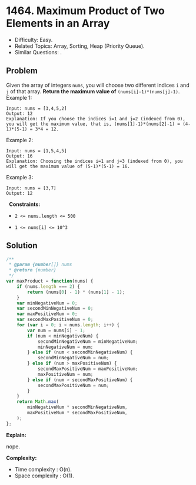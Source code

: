 # 1464. Maximum Product of Two Elements in an Array

- Difficulty: Easy.
- Related Topics: Array, Sorting, Heap (Priority Queue).
- Similar Questions: .

## Problem

Given the array of integers `nums`, you will choose two different indices `i` and `j` of that array. **Return the maximum value of** `(nums[i]-1)*(nums[j]-1)`.
 
Example 1:

```
Input: nums = [3,4,5,2]
Output: 12 
Explanation: If you choose the indices i=1 and j=2 (indexed from 0), you will get the maximum value, that is, (nums[1]-1)*(nums[2]-1) = (4-1)*(5-1) = 3*4 = 12. 
```

Example 2:

```
Input: nums = [1,5,4,5]
Output: 16
Explanation: Choosing the indices i=1 and j=3 (indexed from 0), you will get the maximum value of (5-1)*(5-1) = 16.
```

Example 3:

```
Input: nums = [3,7]
Output: 12
```

 
**Constraints:**


	
- `2 <= nums.length <= 500`
	
- `1 <= nums[i] <= 10^3`



## Solution

```javascript
/**
 * @param {number[]} nums
 * @return {number}
 */
var maxProduct = function(nums) {
    if (nums.length === 2) {
        return (nums[0] - 1) * (nums[1] - 1);
    }
    var minNegativeNum = 0;
    var secondMinNegativeNum = 0;
    var maxPositiveNum = 0;
    var secondMaxPositiveNum = 0;
    for (var i = 0; i < nums.length; i++) {
        var num = nums[i] - 1;
        if (num < minNegativeNum) {
            secondMinNegativeNum = minNegativeNum;
            minNegativeNum = num;
        } else if (num < secondMinNegativeNum) {
            secondMinNegativeNum = num;
        } else if (num > maxPositiveNum) {
            secondMaxPositiveNum = maxPositiveNum;
            maxPositiveNum = num;
        } else if (num > secondMaxPositiveNum) {
            secondMaxPositiveNum = num;
        }
    }
    return Math.max(
        minNegativeNum * secondMinNegativeNum,
        maxPositiveNum * secondMaxPositiveNum,
    );
};
```

**Explain:**

nope.

**Complexity:**

* Time complexity : O(n).
* Space complexity : O(1).
